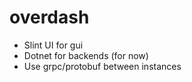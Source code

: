 # overdash

- Slint UI for gui
- Dotnet for backends (for now)
- Use grpc/protobuf between instances
